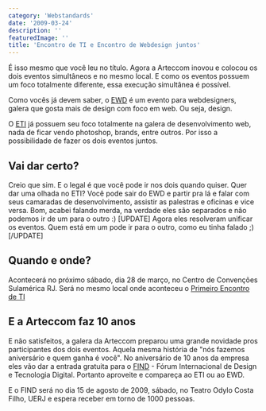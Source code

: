 ```yaml
---
category: 'Webstandards'
date: '2009-03-24'
description: ''
featuredImage: ''
title: 'Encontro de TI e Encontro de Webdesign juntos'
---
```


É isso mesmo que você leu no título. Agora a Arteccom inovou e colocou os dois eventos simultâneos e no mesmo local. E como os eventos possuem um foco totalmente diferente, essa execução simultânea é possível.

Como vocês já devem saber, o [EWD](http://www.encontrodewebdesign.com.br) é um evento para webdesigners, galera que gosta mais de design com foco em web. Ou seja, design.

O [ETI](http://www.encontrodeti.com.br/eti-02/) já possuem seu foco totalmente na galera de desenvolvimento web, nada de ficar vendo photoshop, brands, entre outros. Por isso a possibilidade de fazer os dois eventos juntos.

## Vai dar certo?

Creio que sim. E o legal é que você pode ir nos dois quando quiser. Quer dar uma olhada no ETI? Você pode sair do EWD e partir pra lá e falar com seus camaradas de desenvolvimento, assistir as palestras e oficinas e vice versa. Bom, acabei falando merda, na verdade eles são separados e não podemos ir de um para o outro :) \[UPDATE\] Agora eles resolveram unificar os eventos. Quem está em um pode ir para o outro, como eu tinha falado ;) \[/UPDATE\]

## Quando e onde?

Acontecerá no próximo sábado, dia 28 de março, no Centro de Convenções Sulamérica RJ. Será no mesmo local onde aconteceu o [Primeiro Encontro de TI](/eti-encontro-de-tecnologia-da-informacao)

## E a Arteccom faz 10 anos

E não satisfeitos, a galera da Arteccom preparou uma grande novidade pros participantes dos dois eventos. Aquela mesma história de "nós fazemos aniversário e quem ganha é você". No aniversário de 10 anos da empresa eles vão dar a entrada gratuita para o [FIND](http://www.find.com.br) - Fórum Internacional de Design e Tecnologia Digital. Portanto aproveite e compareça ao ETI ou ao EWD.

E o FIND será no dia 15 de agosto de 2009, sábado, no Teatro Odylo Costa Filho, UERJ e espera receber em torno de 1000 pessoas.
